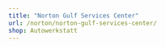 ```yaml
---
title: "Norton Gulf Services Center"
url: /norton/norton-gulf-services-center/
shop: Autowerkstatt
---
```

